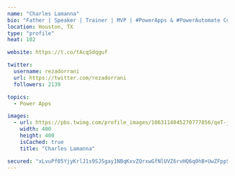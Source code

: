 ```yaml
---
name: "Charles Lamanna"
bio: "Father | Speaker | Trainer | MVP | #PowerApps & #PowerAutomate Community Super User | YouTuber Right-pointing triangle http://youtube.com/c/rezadorrani | Learn - Share - Clockwise rightwards and leftwards open circle arrows"
location: Houston, TX
type: "profile"
heat: 102

website: https://t.co/tAcqSdqguf

twitter:
  username: rezadorrani
  url: https://twitter.com/rezadorrani
  followers: 2139

topics:
  - Power Apps

images:
  - url: https://pbs.twimg.com/profile_images/1063114045270777856/qeT-jpWr_400x400.jpg
    width: 400
    height: 400
    isCached: true
    title: "Charles Lamanna"

secured: "xLvuPf05YjyKrlJ1s9SJSgay1NBqKxvZQrxwGfNlUVZ6rvHQ6q0hB+UwZFppSNLbFqeeaeujoW5Fkwlz8XO1oEcrUhazJ0rvZmBtCJTHgRnUa2B6rtQ8pgpdnHDNq8Bm6iKsxUcusx1BP4keUHxnq/MV6xZ6qcKQJt+KvVlPH6QoBAQEETW5raVAUJYUbV3pXkI8d1qYj0oASwK5mzEw5MeHGRLs1w26mBdrZSB2tM1Yr1gjuiKCDpgaM9nu6vjmV40Ugwlf9b4AxxHltqpJ7I3G1jCPv8Z/EGKmNx6nbNd950HiZxm0REd1dBcGEVdYVVnXOs+nU4NVff7fdbQrOzSjNUAl2p26ln9CqKDRHMO+0229kfk2H+ct4gTaabSZYyKK/WwFajY2INEluCix/7Y4EjBoNNZpzyDcTrAYGZI=;qnMqeX4/4to3MmrZTlXSLg=="
---
```


